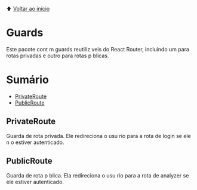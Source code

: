 ⬆️ [Voltar ao início](../../README.md)

# Guards

Este pacote cont m guards reutiliz veis do React Router, incluindo um para rotas privadas e outro para rotas p blicas.

# Sumário

- [PrivateRoute](#privateroute)
- [PublicRoute](#publicroute)

## PrivateRoute

Guarda de rota privada. Ele redireciona o usu rio para a rota de login se ele n o estiver autenticado.

## PublicRoute

Guarda de rota p blica. Ela redireciona o usu rio para a rota de analyzer se ele estiver autenticado.
